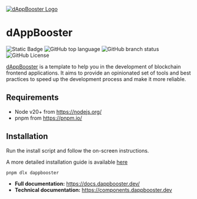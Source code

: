 [![dAppBooster Logo](https://demo.dappbooster.dev/share/repo_banner.svg)](https://dappbooster.dev)

# dAppBooster

![Static Badge](https://img.shields.io/badge/dApp-Booster-green?style=flat&color=%238b46a4) ![GitHub top language](https://img.shields.io/github/languages/top/bootnodedev/dappbooster) ![GitHub branch status](https://img.shields.io/github/checks-status/bootnodedev/dappbooster/main) ![GitHub License](https://img.shields.io/github/license/bootnodedev/dappbooster)

[dAppBooster](https://dappbooster.dev) is a template to help you in the development of blockchain frontend applications. It aims to provide an opinionated set of tools and best practices to speed up the development process and make it more reliable.



## Requirements

- Node v20+ from https://nodejs.org/
- pnpm from https://pnpm.io/

## Installation

Run the install script and follow the on-screen instructions.

A more detailed installation guide is available [here](https://docs.dappbooster.dev/introduction/installation)

```bash
pnpm dlx dappbooster
```


- **Full documentation:** https://docs.dappbooster.dev/
- **Technical documentation:**  https://components.dappbooster.dev 
